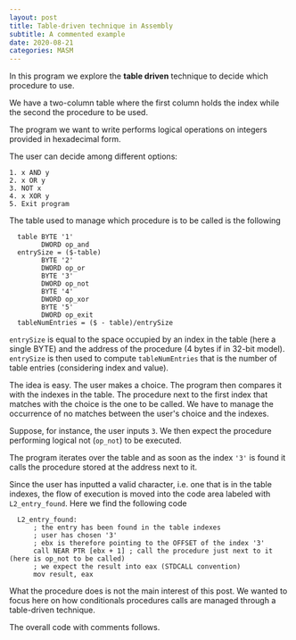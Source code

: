 ```yaml
---
layout: post
title: Table-driven technique in Assembly
subtitle: A commented example
date: 2020-08-21
categories: MASM
---
```


In this program we explore the **table driven** technique to decide which procedure to use.

We have a two-column table where the first column holds the index while the second the procedure to be used.


The program we want to write performs logical operations on integers provided in hexadecimal form.

The user can decide among different options:
```
1. x AND y
2. x OR y
3. NOT x
4. x XOR y
5. Exit program
```

The table used to manage which procedure is to be called is the following
```
  table BYTE '1'
        DWORD op_and
  entrySize = ($-table)
        BYTE '2'
        DWORD op_or
        BYTE '3'
        DWORD op_not
        BYTE '4'
        DWORD op_xor
        BYTE '5'
        DWORD op_exit
  tableNumEntries = ($ - table)/entrySize
```

`entrySize` is equal to the space occupied by an index in the table (here a single BYTE) and the address of the procedure (4 bytes if in 32-bit model). `entrySize` is then used to compute `tableNumEntries` that is the number of table entries (considering index and value).

The idea is easy. The user makes a choice. The program then compares it with the indexes in the table. The procedure next to the first index that matches with the choice is the one to be called. We have to manage the occurrence of no matches between the user's choice and the indexes.

Suppose, for instance, the user inputs `3`. We then expect the procedure performing logical not (`op_not`) to be executed.

The program iterates over the table and as soon as the index `'3'` is found it calls the procedure stored at the address next to it.

Since the user has inputted a valid character, i.e. one that is in the table indexes, the flow of execution is moved into the code area labeled with `L2_entry_found`. Here we find the following code

```
  L2_entry_found:
      ; the entry has been found in the table indexes
      ; user has chosen '3'
      ; ebx is therefore pointing to the OFFSET of the index '3'
      call NEAR PTR [ebx + 1] ; call the procedure just next to it (here is op_not to be called)
      ; we expect the result into eax (STDCALL convention)
      mov result, eax
```

What the procedure does is not the main interest of this post. We wanted to focus here on how conditionals procedures calls are managed through a table-driven technique.

The overall code with comments follows.

<script src="https://gist.github.com/gr0uch0dev/c5c8856b0cd1242118a4ad2df219e9e3.js"></script>
